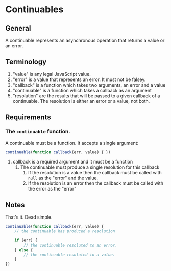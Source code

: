 # Continuables

## General

A continuable represents an asynchronous operation that returns
    a value or an error.

## Terminology

1. "value" is any legal JavaScript value.
2. "error" is a value that represents an error. It must not
    be falsey.
3. "callback" is a function which takes two arguments, an
    error and a value
4. "continuable" is a function which takes a callback as an
    argument
5. "resolution" are the results that will be passed to a given
    callback of a continuable. The resolution is either an error
    or a value, not both.

## Requirements

### The `continuable` function.

A continuable must be a function. It accepts a single argument:

```js
continuable(function callback(err, value) { })
```

1. callback is a required argument and it must be a function
    1. The continuable must produce a single resolution for this
    callback
        1. If the resolution is a value then the callback must
        be called with `null` as the "error" and the value.
        2. If the resolution is an error then the callback must
        be called with the error as the "error"

## Notes

That's it. Dead simple.

```js
continuable(function callback(err, value) {
    // the continuable has produced a resolution

    if (err) {
        // the continuable resoluted to an error.
    } else {
        // the continuable resoluted to a value.
    }
})
```
